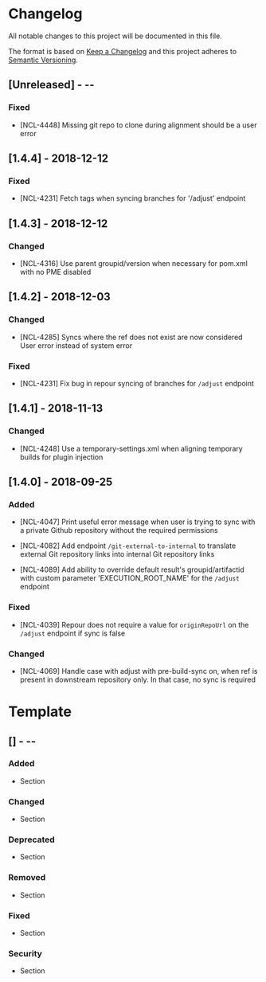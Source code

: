 # Changelog
All notable changes to this project will be documented in this file.

The format is based on [Keep a Changelog](http://keepachangelog.com/en/1.0.0/)
and this project adheres to [Semantic Versioning](http://semver.org/spec/v2.0.0.html).

## [Unreleased] - <yyyy>-<mm>-<dd>
### Fixed
- [NCL-4448] Missing git repo to clone during alignment should be a user error

## [1.4.4] - 2018-12-12
### Fixed
- [NCL-4231] Fetch tags when syncing branches for '/adjust' endpoint

## [1.4.3] - 2018-12-12
### Changed
- [NCL-4316] Use parent groupid/version when necessary for pom.xml with no PME disabled

## [1.4.2] - 2018-12-03
### Changed
- [NCL-4285] Syncs where the ref does not exist are now considered User error instead of system error

### Fixed
- [NCL-4231] Fix bug in repour syncing of branches for `/adjust` endpoint


## [1.4.1] - 2018-11-13
### Changed
- [NCL-4248] Use a temporary-settings.xml when aligning temporary builds for plugin injection

## [1.4.0] - 2018-09-25
### Added
- [NCL-4047] Print useful error message when user is trying to sync with a private Github repository without the required permissions

- [NCL-4082] Add endpoint `/git-external-to-internal` to translate external Git repository links into internal Git repository links

- [NCL-4089] Add ability to override default result's groupid/artifactid with custom parameter 'EXECUTION_ROOT_NAME' for the `/adjust` endpoint

### Fixed
- [NCL-4039] Repour does not require a value for `originRepoUrl` on the `/adjust` endpoint if sync is false

### Changed
- [NCL-4069] Handle case with adjust with pre-build-sync on, when ref is present in downstream repository only. In that case, no sync is required


# Template

## [<version>] - <yyyy>-<mm>-<dd>
### Added
- Section

### Changed
- Section

### Deprecated
- Section

### Removed
- Section

### Fixed
- Section

### Security
- Section
